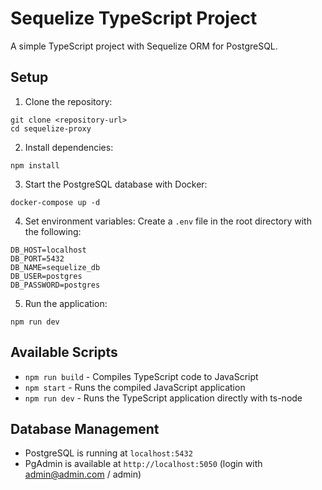 # Sequelize TypeScript Project

A simple TypeScript project with Sequelize ORM for PostgreSQL.

## Setup

1. Clone the repository:
```
git clone <repository-url>
cd sequelize-proxy
```

2. Install dependencies:
```
npm install
```

3. Start the PostgreSQL database with Docker:
```
docker-compose up -d
```

4. Set environment variables:
Create a `.env` file in the root directory with the following:
```
DB_HOST=localhost
DB_PORT=5432
DB_NAME=sequelize_db
DB_USER=postgres
DB_PASSWORD=postgres
```

5. Run the application:
```
npm run dev
```

## Available Scripts

- `npm run build` - Compiles TypeScript code to JavaScript
- `npm start` - Runs the compiled JavaScript application
- `npm run dev` - Runs the TypeScript application directly with ts-node

## Database Management

- PostgreSQL is running at `localhost:5432`
- PgAdmin is available at `http://localhost:5050` (login with admin@admin.com / admin) 